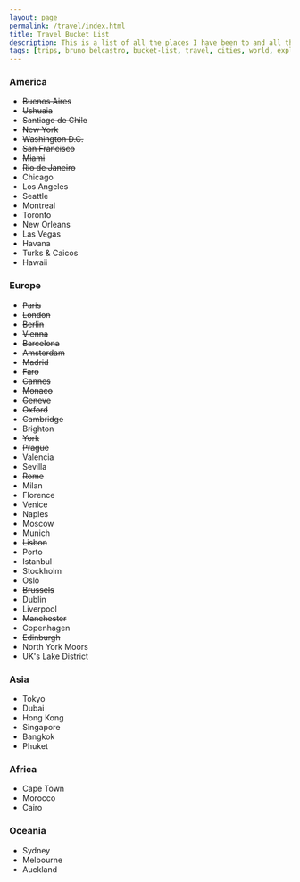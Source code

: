 ```yaml
---
layout: page
permalink: /travel/index.html
title: Travel Bucket List
description: This is a list of all the places I have been to and all the places I want to visit.
tags: [trips, bruno belcastro, bucket-list, travel, cities, world, explore]
---
```


### America

* ~~Buenos Aires~~
* ~~Ushuaia~~
* ~~Santiago de Chile~~
* ~~New York~~
* ~~Washington D.C.~~
* ~~San Francisco~~
* ~~Miami~~
* ~~Rio de Janeiro~~
* Chicago
* Los Angeles
* Seattle
* Montreal
* Toronto
* New Orleans
* Las Vegas
* Havana
* Turks & Caicos
* Hawaii

### Europe

* ~~Paris~~
* ~~London~~
* ~~Berlin~~
* ~~Vienna~~
* ~~Barcelona~~
* ~~Amsterdam~~
* ~~Madrid~~
* ~~Faro~~
* ~~Cannes~~
* ~~Monaco~~
* ~~Geneve~~
* ~~Oxford~~
* ~~Cambridge~~
* ~~Brighton~~
* ~~York~~
* ~~Prague~~
* Valencia
* Sevilla
* ~~Rome~~
* Milan
* Florence
* Venice
* Naples
* Moscow
* Munich
* ~~Lisbon~~
* Porto
* Istanbul
* Stockholm
* Oslo
* ~~Brussels~~
* Dublin
* Liverpool
* ~~Manchester~~
* Copenhagen
* ~~Edinburgh~~
* North York Moors
* UK's Lake District

### Asia

* Tokyo
* Dubai
* Hong Kong
* Singapore
* Bangkok
* Phuket

### Africa

* Cape Town
* Morocco
* Cairo

### Oceania

* Sydney
* Melbourne
* Auckland